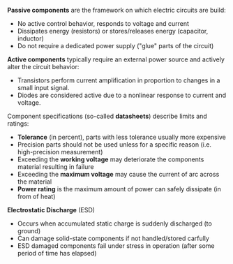 
**Passive components** are the framework on which electric circuits are build:

- No active control behavior, responds to voltage and current
- Dissipates energy (resistors) or stores/releases energy (capacitor, inductor)
- Do not require a dedicated power supply ("glue" parts of the circuit)

**Active components** typically require an external power source and actively alter the circuit behavior:

- Transistors perform current amplification in proportion to changes in a small input signal.
- Diodes are considered active due to a nonlinear response to current and voltage.

Component specifications (so-called **datasheets**) describe limits and ratings:

- **Tolerance** (in percent), parts with less tolerance usually more expensive
- Precision parts should not be used unless for a specific reason (i.e. high-precision measurement)
- Exceeding the **working voltage** may deteriorate the components material resulting in failure
- Exceeding the **maximum voltage** may cause the current of arc across the material
- **Power rating** is the maximum amount of power can safely dissipate (in from of heat)

**Electrostatic Discharge** (ESD)

- Occurs when accumulated static charge is suddenly discharged (to ground)
- Can damage solid-state components if not handled/stored carfully
- ESD damaged components fail under stress in operation (after some period of time has elapsed)
